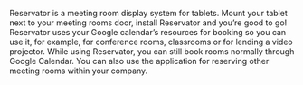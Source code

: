 Reservator is a meeting room display system for tablets. Mount your tablet next to your meeting rooms door, install Reservator and you’re good to go! Reservator uses your Google calendar’s resources for booking so you can use it, for example, for conference rooms, classrooms or for lending a video projector. While using Reservator, you can still book rooms normally through Google Calendar. You can also use the application for reserving other meeting rooms within your company.
